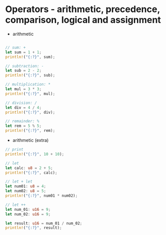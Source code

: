 # Operators - arithmetic, precedence, comparison, logical and assignment

- arithmetic 
```rust

// sum: +
let sum = 1 + 1;
println!("{:?}", sum);

// subtraction: - 
let sub = 2 - 2;
println!("{:?}", sub);

// multiplication: *
let mul = 3 * 3;
println!("{:?}", mul);

// division: /
let div = 4 / 4;
println!("{:?}", div);

// remainder: %
let rem = 5 % 5;
println!("{:?}", rem);  
```

- arithmetic (extra)
```rust
// print
println!("{:?}", 10 + 10);

// let
let calc: u8 = 2 + 5;
println!("{:?}", calc);

// let + let
let num01: u8 = 4;
let num02: u8 = 5;
println!("{:?}", num01 * num02);

// let ++
let num_01: u16 = 9;
let num_02: u16 = 9;

let result: u16 = num_01 / num_02;
println!("{:?}", result);  
```
